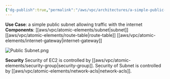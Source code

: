 ```yaml
---
{"dg-publish":true,"permalink":"/aws/vpc/architectures/a-simple-public-subnet-with-internet-access/"}
---
```


**Use Case**: a simple public subnet allowing traffic with the internet
**Components**: [[aws/vpc/atomic-elements/subnet\|subnet]]  [[aws/vpc/atomic-elements/route-table\|route-table]]  [[aws/vpc/atomic-elements/internet-gateway\|internet-gateway]]

![Public Subnet.png](/img/user/aws/vpc/png/Public%20Subnet.png)

**Security**
Security of EC2 is controlled by [[aws/vpc/atomic-elements/security-group\|security-group]].
Security of Subnet is controlled by [[aws/vpc/atomic-elements/network-acls\|network-acls]].